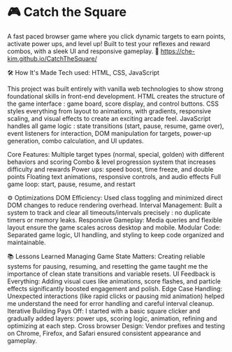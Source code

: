 # 🎮 Catch the Square

A fast paced browser game where you click dynamic targets to earn points, activate power ups, and level up! Built to test your reflexes and reward combos, with a sleek UI and responsive gameplay.
🔗 https://che-kim.github.io/CatchTheSquare/

🛠 How It's Made
Tech used: HTML, CSS, JavaScript 

This project was built entirely with vanilla web technologies to show strong foundational skills in front-end development.
HTML creates the structure of the game interface : game board, score display, and control buttons.
CSS styles everything from layout to animations, with gradients, responsive scaling, and visual effects to create an exciting arcade feel.
JavaScript handles all game logic : state transitions (start, pause, resume, game over), event listeners for interaction, DOM manipulation for targets, power-up generation, combo calculation, and UI updates.

Core Features:
Multiple target types (normal, special, golden) with different behaviors and scoring
Combo & level progression system that increases difficulty and rewards
Power ups: speed boost, time freeze, and double points
Floating text animations, responsive controls, and audio effects
Full game loop: start, pause, resume, and restart

⚙️ Optimizations
DOM Efficiency: Used class toggling and minimized direct DOM changes to reduce rendering overhead.
Interval Management: Built a system to track and clear all timeouts/intervals precisely : no duplicate timers or memory leaks.
Responsive Gameplay: Media queries and flexible layout ensure the game scales across desktop and mobile.
Modular Code: Separated game logic, UI handling, and styling to keep code organized and maintainable.

📚 Lessons Learned
Managing Game State Matters: Creating reliable systems for pausing, resuming, and resetting the game taught me the importance of clean state transitions and variable resets.
UI Feedback is Everything: Adding visual cues like animations, score flashes, and particle effects significantly boosted engagement and polish.
Edge Case Handling: Unexpected interactions (like rapid clicks or pausing mid animation) helped me understand the need for error handling and careful interval cleanup.
Iterative Building Pays Off: I started with a basic square clicker and gradually added layers: power ups, scoring logic, animation, refining and optimizing at each step.
Cross browser Design: Vendor prefixes and testing on Chrome, Firefox, and Safari ensured consistent appearance and gameplay.
